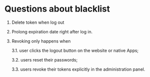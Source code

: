 # Questions about blacklist
1. Delete token when log out
2. Prolong expiration date right after log in.
3. Revoking only happens when 
    
    3.1. user clicks the logout button on the website or native Apps;
    
    3.2. users reset their passwords; 
    
    3.3. users revoke their tokens explicitly in the administration panel.
